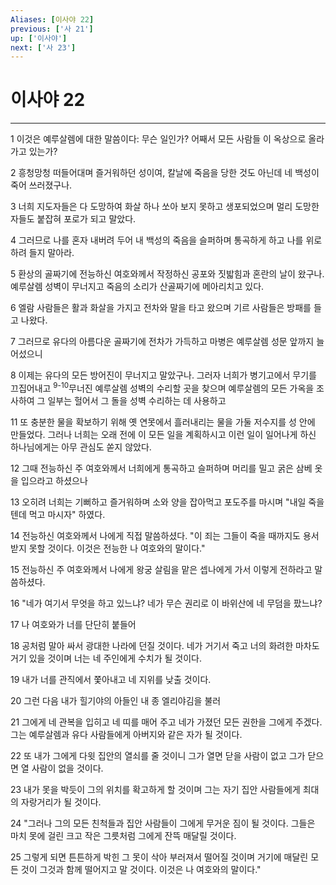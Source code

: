 ```yaml
---
Aliases: [이사야 22]
previous: ['사 21']
up: ['이사야']
next: ['사 23']
---
```

# 이사야 22

***


1 이것은 예루살렘에 대한 말씀이다: 무슨 일인가? 어째서 모든 사람들 이 옥상으로 올라가고 있는가? 

2 흥청망청 떠들어대며 즐거워하던 성이여, 칼날에 죽음을 당한 것도 아닌데 네 백성이 죽어 쓰러졌구나. 

3 너희 지도자들은 다 도망하여 화살 하나 쏘아 보지 못하고 생포되었으며 멀리 도망한 자들도 붙잡혀 포로가 되고 말았다. 

4 그러므로 나를 혼자 내버려 두어 내 백성의 죽음을 슬퍼하며 통곡하게 하고 나를 위로하려 들지 말아라. 

5 환상의 골짜기에 전능하신 여호와께서 작정하신 공포와 짓밟힘과 혼란의 날이 왔구나. 예루살렘 성벽이 무너지고 죽음의 소리가 산골짜기에 메아리치고 있다. 

6 엘람 사람들은 활과 화살을 가지고 전차와 말을 타고 왔으며 기르 사람들은 방패를 들고 나왔다. 

7 그러므로 유다의 아름다운 골짜기에 전차가 가득하고 마병은 예루살렘 성문 앞까지 늘어섰으니 

8 이제는 유다의 모든 방어진이 무너지고 말았구나. 그러자 너희가 병기고에서 무기를 끄집어내고 <sup class="versenum">9-10</sup>무너진 예루살렘 성벽의 수리할 곳을 찾으며 예루살렘의 모든 가옥을 조사하여 그 일부는 헐어서 그 돌을 성벽 수리하는 데 사용하고 

11 또 충분한 물을 확보하기 위해 옛 연못에서 흘러내리는 물을 가둘 저수지를 성 안에 만들었다. 그러나 너희는 오래 전에 이 모든 일을 계획하시고 이런 일이 일어나게 하신 하나님에게는 아무 관심도 쏟지 않았다. 

12 그때 전능하신 주 여호와께서 너희에게 통곡하고 슬퍼하며 머리를 밀고 굵은 삼베 옷을 입으라고 하셨으나 

13 오히려 너희는 기뻐하고 즐거워하며 소와 양을 잡아먹고 포도주를 마시며 "내일 죽을 텐데 먹고 마시자" 하였다. 

14 전능하신 여호와께서 나에게 직접 말씀하셨다. "이 죄는 그들이 죽을 때까지도 용서받지 못할 것이다. 이것은 전능한 나 여호와의 말이다." 

15 전능하신 주 여호와께서 나에게 왕궁 살림을 맡은 셉나에게 가서 이렇게 전하라고 말씀하셨다. 

16 "네가 여기서 무엇을 하고 있느냐? 네가 무슨 권리로 이 바위산에 네 무덤을 팠느냐? 

17 나 여호와가 너를 단단히 붙들어 

18 공처럼 말아 싸서 광대한 나라에 던질 것이다. 네가 거기서 죽고 너의 화려한 마차도 거기 있을 것이며 너는 네 주인에게 수치가 될 것이다. 

19 내가 너를 관직에서 쫓아내고 네 지위를 낮출 것이다. 

20 그런 다음 내가 힐기야의 아들인 내 종 엘리야김을 불러 

21 그에게 네 관복을 입히고 네 띠를 매어 주고 네가 가졌던 모든 권한을 그에게 주겠다. 그는 예루살렘과 유다 사람들에게 아버지와 같은 자가 될 것이다. 

22 또 내가 그에게 다윗 집안의 열쇠를 줄 것이니 그가 열면 닫을 사람이 없고 그가 닫으면 열 사람이 없을 것이다. 

23 내가 못을 박듯이 그의 위치를 확고하게 할 것이며 그는 자기 집안 사람들에게 최대의 자랑거리가 될 것이다. 

24 "그러나 그의 모든 친척들과 집안 사람들이 그에게 무거운 짐이 될 것이다. 그들은 마치 못에 걸린 크고 작은 그릇처럼 그에게 잔뜩 매달릴 것이다. 

25 그렇게 되면 튼튼하게 박힌 그 못이 삭아 부러져서 떨어질 것이며 거기에 매달린 모든 것이 그것과 함께 떨어지고 말 것이다. 이것은 나 여호와의 말이다."
